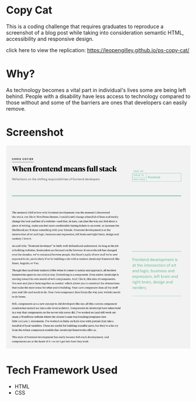 # Copy Cat
This is a coding challenge that requires graduates to reproduce a screenshot of
a blog post while taking into consideration semantic HTML, accessibility and
responsive design.

click here to view the replication: https://leopengilley.github.io/ps-copy-cat/

# Why?
As technology becomes a vital part in individual's lives some are being left
behind. People with a disability have less access to technology compared to those without
and some of the barriers are ones that developers can easily remove.

# Screenshot
![screenshot](when-frontend-means-fullstack.png)

# Tech Framework Used
- HTML
- CSS
